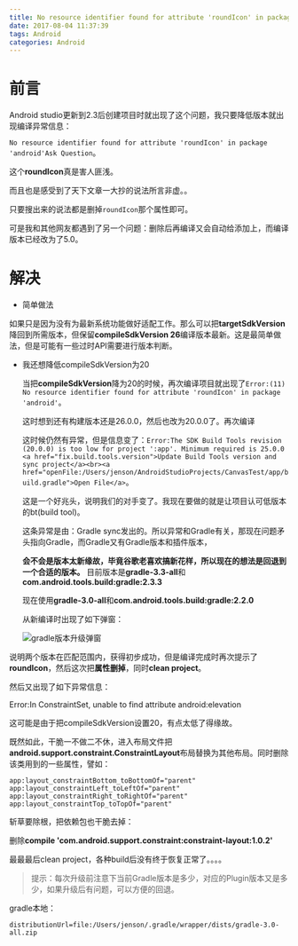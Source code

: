 ```yaml
---
title: No resource identifier found for attribute 'roundIcon' in package 'android'
date: 2017-08-04 11:37:39
tags: Android
categories: Android
---
```


# 前言

Android studio更新到2.3后创建项目时就出现了这个问题，我只要降低版本就出现编译异常信息：

`No resource identifier found for attribute 'roundIcon' in package 'android'Ask Question`。

这个**roundIcon**真是害人匪浅。

而且也是感受到了天下文章一大抄的说法所言非虚。。

只要搜出来的说法都是删掉`roundIcon`那个属性即可。

可是我和其他网友都遇到了另一个问题：删除后再编译又会自动给添加上，而编译版本已经改为了5.0。

<!-- more -->

# 解决

- 简单做法

如果只是因为没有为最新系统功能做好适配工作。那么可以把**targetSdkVersion**降回到所需版本，但保留**compileSdkVersion 26**编译版本最新。这是最简单做法，但是可能有一些过时API需要进行版本判断。

- 我还想降低compileSdkVersion为20

  当把**compileSdkVersion**降为20的时候，再次编译项目就出现了`Error:(11) No resource identifier found for attribute 'roundIcon' in package 'android'`。

  这时想到还有构建版本还是26.0.0，然后也改为20.0.0了。再次编译

  这时候仍然有异常，但是信息变了：`Error:The SDK Build Tools revision (20.0.0) is too low for project ':app'. Minimum required is 25.0.0
  <a href="fix.build.tools.version">Update Build Tools version and sync project</a><br><a href="openFile:/Users/jenson/AndroidStudioProjects/CanvasTest/app/build.gradle">Open File</a>`。

  这是一个好兆头，说明我们的对手变了。我现在要做的就是让项目认可低版本的bt(build tool)。

  这条异常是由：Gradle sync发出的。所以异常和Gradle有关，那现在问题矛头指向Gradle，而Gradle又有Gradle版本和插件版本，

  **会不会是版本太新缘故，毕竟谷歌老喜欢搞新花样，所以现在的想法是回退到一个合适的版本。**
  目前版本是**gradle-3.3-all**和**com.android.tools.build:gradle:2.3.3**

  现在使用**gradle-3.0-all**和**com.android.tools.build:gradle:2.2.0**

  从新编译时出现了如下弹窗：

  ![gradle版本升级弹窗](http://othg5ggzi.bkt.clouddn.com/gradle%E7%89%88%E6%9C%AC%E5%8D%87%E7%BA%A7%E6%8F%90%E7%A4%BA%E5%BC%B9%E7%AA%97.png)



​	说明两个版本在匹配范围内，获得初步成功，但是编译完成时再次提示了**roundIcon**，然后这次把**属性删掉**，同时**clean project**。

然后又出现了如下异常信息：

Error:In <declare-styleable> ConstraintSet, unable to find attribute android:elevation

这可能是由于把compileSdkVersion设置20，有点太低了得缘故。

既然如此，干脆一不做二不休，进入布局文件把**android.support.constraint.ConstraintLayout**布局替换为其他布局。同时删除该类用到的一些属性，譬如：

```
app:layout_constraintBottom_toBottomOf="parent"
app:layout_constraintLeft_toLeftOf="parent"
app:layout_constraintRight_toRightOf="parent"
app:layout_constraintTop_toTopOf="parent"
```

斩草要除根，把依赖包也干脆去掉：

删除**compile 'com.android.support.constraint:constraint-layout:1.0.2'**



最最最后clean project，各种build后没有终于恢复正常了。。。。



> 提示：每次升级前注意下当前Gradle版本是多少，对应的Plugin版本又是多少，如果升级后有问题，可以方便的回退。



gradle本地：

```
distributionUrl=file:/Users/jenson/.gradle/wrapper/dists/gradle-3.0-all.zip
```